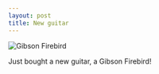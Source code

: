 ```yaml
---
layout: post
title: New guitar
---
```


![Gibson Firebird](http://i44.tinypic.com/2zhjmts.jpg)

Just bought a new guitar, a Gibson Firebird!

